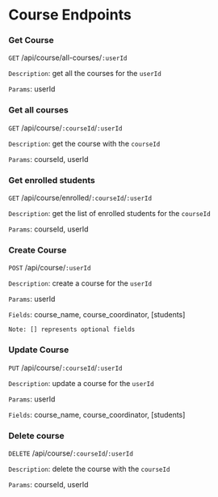 # Course Endpoints

### Get Course

`GET` /api/course/all-courses/`:userId`

`Description`: get all the courses for the `userId`

`Params`: userId

### Get all courses

`GET` /api/course/`:courseId`/`:userId`

`Description`: get the course with the `courseId`

`Params`: courseId, userId

### Get enrolled students

`GET` /api/course/enrolled/`:courseId`/`:userId`

`Description`: get the list of enrolled students for the `courseId`

`Params`: courseId, userId

### Create Course

`POST` /api/course/`:userId`

`Description`: create a course for the `userId`

`Params`: userId

`Fields`: course_name, course_coordinator, [students]

```
Note: [] represents optional fields
```

### Update Course

`PUT` /api/course/`:courseId`/`:userId`

`Description`: update a course for the `userId`

`Params`: userId

`Fields`: course_name, course_coordinator, [students]

### Delete course

`DELETE` /api/course/`:courseId`/`:userId`

`Description`: delete the course with the `courseId`

`Params`: courseId, userId
